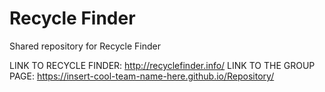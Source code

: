 # Recycle Finder
Shared repository for Recycle Finder

LINK TO RECYCLE FINDER: http://recyclefinder.info/
LINK TO THE GROUP PAGE: https://insert-cool-team-name-here.github.io/Repository/
